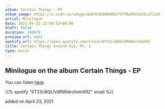 ```yaml
---
album: Certain Things - EP
album_image: https://i.scdn.co/image/ab67616d0000b2737f8a90c9a35c172a26b6a9db
artist: Minilogue
date: 2021-04-23 22:59:53+00:00
draft: false
duration: 349679
preview_url: null
spotify_url: https://open.spotify.com/track/6T23ri8QUVdRWbkvImmXR2
title: Certain Things Around You, Pt. 2
type: music
---
```



## Minilogue on the album Certain Things - EP

You can listen [here](https://open.spotify.com/track/6T23ri8QUVdRWbkvImmXR2)

{{% spotify "6T23ri8QUVdRWbkvImmXR2" small %}}

added on April 23, 2021